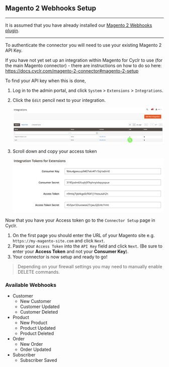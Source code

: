 
Magento 2 Webhooks Setup
---------------

---
It is assumed that you have already installed our [Magento 2 Webhooks plugin](https://github.com/cyclr/cyclr-magento-2).

---

To authenticate the connector you will need to use your existing Magento 2 API Key.

If you have not yet set up an integration within Magento for Cyclr to use (for the main Magento connector) - there are instructions on how to do so here: https://docs.cyclr.com/magento-2-connector#magento-2-setup

To find your API key when this is done, 

1. Log in to the admin portal, and click `System` > `Extensions` > `Integrations`.
2. Click the `Edit` pencil next to your integration.

    ![](./images/edit_integration.png)

3. Scroll down and copy your access token

    ![](./images/integration-tokens.png)

Now that you have your Access token go to the `Connector Setup` page in Cyclr.

1. On the first page you should enter the URL of your Magento site e.g. `https://my-magento-site.com` and click `Next`.
2. Paste your `Access Token` into the `API Key` field and click `Next`.  (Be sure to enter your **Access Token** and not your **Consumer Key**).
3. Your connector is now setup and ready to go!

> Depending on your firewall settings you may need to manually enable DELETE commands.

### Available Webhooks

* Customer
    * New Customer
    * Customer Updated
    * Customer Deleted
* Product
    * New Product
    * Product Updated
    * Product Deleted
* Order
    * New Order
    * Order Updated
* Subscriber
    * Subscriber Saved



